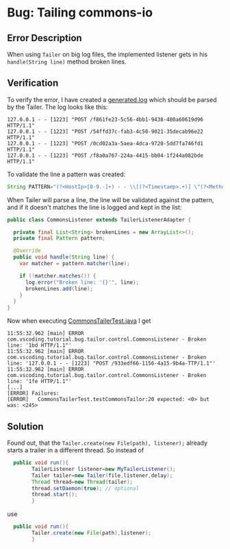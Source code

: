 # Bug: Tailing commons-io

## Error Description

When using `Tailer` on big log files, the implemented listener gets in his `handle(String line)`
method broken lines.

## Verification

To verify the error, I have created a [generated.log](src/main/resources/generated.log) which should
be parsed by the Tailer. The log looks like this:

```log
127.0.0.1 - - [1223] "POST /f861fe23-5c56-4bb1-9438-480a60619d96 HTTP/1.1"
127.0.0.1 - - [1223] "POST /54ffd37c-fab3-4c50-9021-35decab96e22 HTTP/1.1"
127.0.0.1 - - [1223] "POST /0cd02a3a-5aea-4dca-9720-5dd7fa746fd1 HTTP/1.1"
127.0.0.1 - - [1223] "POST /f8a0a767-224a-4415-bb04-1f244a082bde HTTP/1.1"
```

To validate the line a pattern was created:

```java
String PATTERN="(?<HostIp>[0-9.-]+) - - \\[(?<Timestamp>.+)] \"(?<Method>[A-Z]+) (?<Path>.+) HTTP/1.1\"";
```

When Tailer will parse a line, the line will be validated against the pattern, and if it doesn't
matches the line is logged and kept in the list:

```java
public class CommonsListener extends TailerListenerAdapter {

  private final List<String> brokenLines = new ArrayList<>();
  private final Pattern pattern;

  @Override
  public void handle(String line) {
    var matcher = pattern.matcher(line);

    if (!matcher.matches()) {
      log.error("Broken line: '{}'", line);
      brokenLines.add(line);
    }
  }
} 
```

Now when
executing [CommonsTailerTest.java](src/test/java/com/vscoding/tutorial/bug/tailor/control/CommonsTailerTest.java)
I get

```log
11:55:32.962 [main] ERROR com.vscoding.tutorial.bug.tailor.control.CommonsListener - Broken line: '1bd HTTP/1.1"'
11:55:32.962 [main] ERROR com.vscoding.tutorial.bug.tailor.control.CommonsListener - Broken line: '127.0.0.1 - - [1223] "POST /933edf66-1156-4a15-9b4a-TTP/1.1"'
11:55:32.962 [main] ERROR com.vscoding.tutorial.bug.tailor.control.CommonsListener - Broken line: '1fe HTTP/1.1"'
[...]
[ERROR] Failures: 
[ERROR]   CommonsTailerTest.testCommonsTailor:20 expected: <0> but was: <245>
```

## Solution

Found out, that the `Tailer.create(new File(path), listener);` already starts a trailer in a
different thread. So instead of

```java
  public void run(){
        TailerListener listener=new MyTailerListener();
        Tailer tailer=new Tailer(file,listener,delay);
        Thread thread=new Thread(tailer);
        thread.setDaemon(true); // optional
        thread.start();
        }
```

use

```java
  public void run(){
        Tailer.create(new File(path),listener);
        }
```
